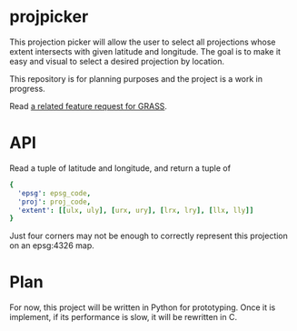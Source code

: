 # projpicker

This projection picker will allow the user to select all projections whose extent intersects with given latitude and longitude. The goal is to make it easy and visual to select a desired projection by location.

This repository is for planning purposes and the project is a work in progress.

Read [a related feature request for GRASS](https://github.com/OSGeo/grass/issues/1253).

# API

Read a tuple of latitude and longitude, and return a tuple of
```yaml
{
  'epsg': epsg_code,
  'proj': proj_code,
  'extent': [[ulx, uly], [urx, ury], [lrx, lry], [llx, lly]]
}
```
Just four corners may not be enough to correctly represent this projection on an epsg:4326 map.

# Plan

For now, this project will be written in Python for prototyping. Once it is implement, if its performance is slow, it will be rewritten in C.
